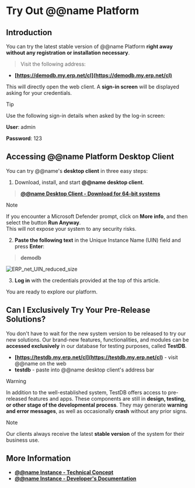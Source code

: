# Try Out @@name Platform

## Introduction

You can try the latest stable version of @@name Platform **right away without any registration or installation necessary**. 

> Visit the following address:  

* **[https://demodb.my.erp.net/cl](https://demodb.my.erp.net/cl)**  

This will directly open the web client. 
A **sign-in screen** will be displayed asking for your credentials.  

> [!TIP]  
> 
> Use the following sign-in details when asked by the log-in screen:  
> 
> **User**: admin  
> 
> **Password**: 123  

## Accessing @@name Platform Desktop Client

You can try @@name's **desktop client** in three easy steps:  

1. Download, install, and start **@@name desktop client**.  

> **[@@name Desktop Client - Download for 64-bit systems](https://demodb.my.erp.net/downloads/ErpNet.WinClient.Setup.x64.msi)**  

> [!Note]  
> If you encounter a Microsoft Defender prompt, click on **More info**, and then select the button **Run Anyway**.  
> This will not expose your system to any security risks.  

2. **Paste the following text** in the Unique Instance Name (UIN) field and press **Enter**:  

> **demodb**  

![ERP_net_UIN_reduced_size](https://user-images.githubusercontent.com/106669250/207385876-364000a7-a3eb-42fc-93c0-4f16674fbef5.png)

3. **Log in** with the credentials provided at the top of this article.  

You are ready to explore our platform.  

## Can I Exclusively Try Your Pre-Release Solutions?

You don't have to wait for the new system version to be released to try our new solutions. 
Our brand-new features, functionalities, and modules can be **accessed exclusively** in our database for testing purposes, called **TestDB**.  

* **[https://testdb.my.erp.net/cl](https://testdb.my.erp.net/cl)** - visit @@name on the web
* **testdb** - paste into @@name desktop client's address bar  

> [!Warning]  
> 
> In addition to the well-established system, TestDB offers access to pre-released features and apps. 
> These components are still in **design, testing, or other stage of the developmental process**. 
> They may generate **warning and error messages**, as well as occasionally **crash** without any prior signs.  

> [!Note]  
> 
> Our clients always receive the latest **stable version** of the system for their business use. 

## More Information

* **[@@name Instance - Technical Concept](https://docs.erp.net/tech/concepts/erp-instances.html)** 
* **[@@name Instance - Developer's Documentation](https://docs.erp.net/dev/topics/erp-instances.html)**

